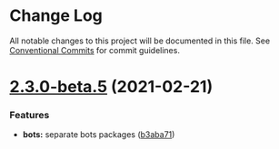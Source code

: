 # Change Log

All notable changes to this project will be documented in this file.
See [Conventional Commits](https://conventionalcommits.org) for commit guidelines.

# [2.3.0-beta.5](https://github.com/lskjs/lskjs/tree/master/packages/bots-provider/compare/v2.3.0-beta.4...v2.3.0-beta.5) (2021-02-21)


### Features

* **bots:** separate bots packages ([b3aba71](https://github.com/lskjs/lskjs/tree/master/packages/bots-provider/commit/b3aba716c36ee27896685b645a0f77808fecba92))
